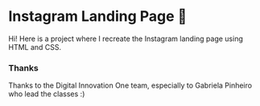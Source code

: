 # Instagram Landing Page :mobile_phone_off:

Hi! Here is a project where I recreate the Instagram landing page using HTML and CSS.

### Thanks

Thanks to the Digital Innovation One team, especially to Gabriela Pinheiro who lead the classes :)

